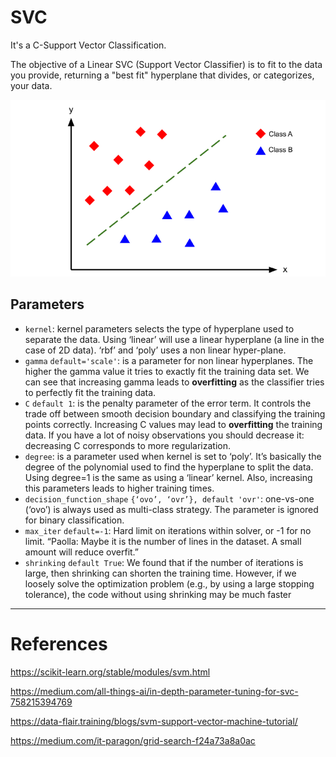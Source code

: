 # SVC

It's a C-Support Vector Classification.

The objective of a Linear SVC (Support Vector Classifier) is to fit to the data you 
provide, returning a "best fit" hyperplane that divides, or categorizes, your data.

![plot](img/svc.png)

## Parameters

- `kernel`: kernel parameters selects the type of hyperplane used to separate the data. 
Using ‘linear’ will use a linear hyperplane (a line in the case of 2D data). ‘rbf’ and 
‘poly’ uses a non linear hyper-plane.
- `gamma` `default='scale'`: is a parameter for non linear hyperplanes. The higher the 
gamma value it tries to exactly fit the training data set. We can see that increasing gamma leads to **overfitting** as the classifier tries to perfectly fit the training data.
- `C` `default 1`: is the penalty parameter of the error term. It controls the trade off between smooth decision boundary and classifying the training points correctly. Increasing C values may lead to **overfitting** the training data. If you have a lot of noisy observations you should decrease it: decreasing C corresponds to more regularization.
- `degree`: is a parameter used when kernel is set to ‘poly’. It’s basically the degree of the polynomial used to find the hyperplane to split the data. Using degree=1 is the same as using a ‘linear’ kernel. Also, increasing this parameters leads to higher training times.
- `decision_function_shape` `{‘ovo’, ‘ovr’}, default 'ovr'`: one-vs-one (‘ovo’) is always used as multi-class strategy. The parameter is ignored for binary classification.
- `max_iter` `default=-1`: Hard limit on iterations within solver, or -1 for no limit. “Paolla: Maybe it is the number of lines in the dataset. A small amount will reduce overfit.”
- `shrinking` `default True`: We found that if the number of iterations is large, then shrinking can shorten the training time. However, if we loosely solve the optimization problem (e.g., by using a large stopping tolerance), the code without using shrinking may be much faster


---
# References

https://scikit-learn.org/stable/modules/svm.html

https://medium.com/all-things-ai/in-depth-parameter-tuning-for-svc-758215394769

https://data-flair.training/blogs/svm-support-vector-machine-tutorial/

https://medium.com/it-paragon/grid-search-f24a73a8a0ac